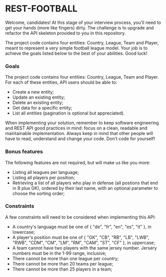 # REST-FOOTBALL #

Welcome, candidates! At this stage of your interview process, you'll need to get your hands (more like fingers) dirty.
The challenge is to upgrade and refactor the API skeleton provided to you in this repository.

The project code contains four entities: Country, League, Team and Player, meant to represent a very simple football
league model. Your job is to achieve the goals listed below to the best of your abilities. Good luck!

### Goals ###

The project code contains four entities: Country, League, Team and Player. For each of these entities, API users should be 
able to:

* Create a new entity;
* Update an existing entity;
* Delete an existing entity;
* Get data for a specific entity;
* List all entities (pagination is optional but appreciated).

When implementing your solution, remember to keep software engineering and REST API good practices in mind: focus on a clean, 
readable and maintainable implementation. Always keep in mind that other people will have to read, understand and change your 
code. Don't code for yourself!

### Bonus features ###

The following features are not required, but will make us like you more:

* Listing all leagues per language;
* Listing all players per position;
* Retrieving a list of all players who play in defense (all postions that end in B plus GK), ordered by their last name, with an optional parameter to choose the sorting order;

### Constraints ###

A few constraints will need to be considered when implementing this API:

* A country's language must be one of { "de", "fr", "en", "es", "it" }, in lowercase;
* A player's position must be one of { "GK", "CB", "RB", "LB", "LWB", "RWB", "CDM", "CM", "LM", "RM", "CAM", "ST", "CF" }, in uppercase;
* A team cannot have two players with the same jersey number. Jersery numbers must be in the 1-99 range, inclusive;
* There cannot be more than one league per country;
* There cannot be more than 20 teams per league;
* There cannot be more than 25 players in a team;